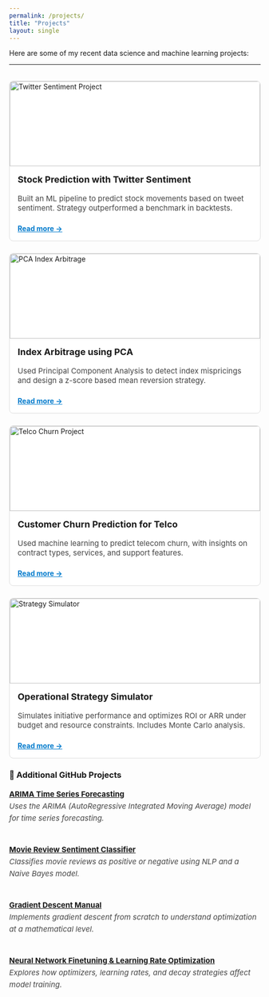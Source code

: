 ```yaml
---
permalink: /projects/
title: "Projects"
layout: single
---
```



Here are some of my recent data science and machine learning projects:

---

<style>
.project-grid {
  display: grid;
  grid-template-columns: repeat(auto-fit, minmax(280px, 1fr));
  gap: 1.5rem;
  margin-top: 2rem;
}

.project-card {
  border: 1px solid #ddd;
  border-radius: 8px;
  overflow: hidden;
  background: #fff;
  transition: box-shadow 0.2s ease-in-out;
}

.project-card:hover {
  box-shadow: 0 2px 12px rgba(0, 0, 0, 0.1);
}

.project-card img {
  width: 100%;
  height: 170px;
  object-fit: cover;
}

.project-card-content {
  padding: 1rem;
}

.project-card h3 {
  margin-top: 0;
  font-size: 18px;
}

.project-card p {
  font-size: 15px;
  color: #444;
}

.project-card a {
  display: inline-block;
  margin-top: 0.5rem;
  font-weight: bold;
  color: #007acc;
}
</style>

<div style="max-width: 1500px; margin: 0 auto;">
  <div class="project-grid">
    <div class="project-card">
      <img src="{{ '/assets/images/nlp.jpg' | relative_url }}" alt="Twitter Sentiment Project">
      <div class="project-card-content">
        <h3>Stock Prediction with Twitter Sentiment</h3>
        <p>Built an ML pipeline to predict stock movements based on tweet sentiment. Strategy outperformed a benchmark in backtests.</p>
        <a href="./project-twitter-sentiment">Read more →</a>
      </div>
    </div>

  <div class="project-card">
      <img src="{{ '/assets/images/pca_header.webp' | relative_url }}" alt="PCA Index Arbitrage">
      <div class="project-card-content">
        <h3>Index Arbitrage using PCA</h3>
        <p>Used Principal Component Analysis to detect index mispricings and design a z-score based mean reversion strategy.</p>
        <a href="./project-pca-strategy">Read more →</a>
      </div>
    </div>

  <div class="project-card">
    <img src="{{ '/assets/images/telco_header.png' | relative_url }}" alt="Telco Churn Project">
    <div class="project-card-content">
      <h3>Customer Churn Prediction for Telco</h3>
      <p>Used machine learning to predict telecom churn, with insights on contract types, services, and support features.</p>
      <a href="./project-telco-churn">Read more →</a>
    </div>
  </div>

  <div class="project-card">
      <img src="{{ '/assets/images/simulator_header.png' | relative_url }}" alt="Strategy Simulator">
      <div class="project-card-content">
        <h3>Operational Strategy Simulator</h3>
        <p>Simulates initiative performance and optimizes ROI or ARR under budget and resource constraints. Includes Monte Carlo analysis.</p>
        <a href="./project-strategy-simulator">Read more →</a>
      </div>
    </div>

  <!-- Add more cards here -->
</div>


### 🔗 Additional GitHub Projects

<div style="font-size: 15px; line-height: 1.6; color: #444;">

<strong><a href="https://github.com/Ilse-hutten/arima-times-series" target="_blank">ARIMA Time Series Forecasting</a></strong><br>
<em>Uses the ARIMA (AutoRegressive Integrated Moving Average) model for time series forecasting.</em><br><br>

<strong><a href="https://github.com/Ilse-hutten/movie-reviews-classifier" target="_blank">Movie Review Sentiment Classifier</a></strong><br>
<em>Classifies movie reviews as positive or negative using NLP and a Naive Bayes model.</em><br><br>

<strong><a href="https://github.com/Ilse-hutten/gradient-descent-manual" target="_blank">Gradient Descent Manual</a></strong><br>
<em>Implements gradient descent from scratch to understand optimization at a mathematical level.</em><br><br>

<strong><a href="https://github.com/Ilse-hutten/neural-network-finetuning" target="_blank">Neural Network Finetuning & Learning Rate Optimization</a></strong><br>
<em>Explores how optimizers, learning rates, and decay strategies affect model training.</em>

</div>

